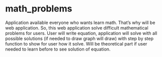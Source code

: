 # math_problems

Application available everyone who wants learn math. That’s why will be web application. So, this web application solve difficult mathematical problems for users. User will write equation, application will solve with all possible solutions (if needed to draw graph will draw) with step by step function to show for user how it solve. Will be theoretical part if user needed to learn before to see solution of equation.

